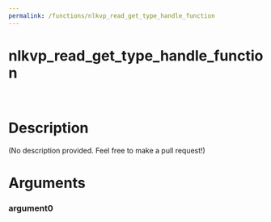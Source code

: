 ```yaml
---
permalink: /functions/nlkvp_read_get_type_handle_function
---
```

# nlkvp_read_get_type_handle_function  
&nbsp;  
# Description  
(No description provided. Feel free to make a pull request!) 
&nbsp;  
# Arguments
### argument0

&nbsp;    


